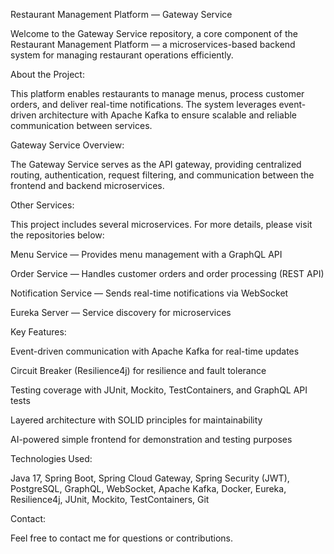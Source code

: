 Restaurant Management Platform — Gateway Service

Welcome to the Gateway Service repository, a core component of the Restaurant Management Platform — a microservices-based backend system for managing restaurant operations efficiently.

About the Project:

This platform enables restaurants to manage menus, process customer orders, and deliver real-time notifications. The system leverages event-driven architecture with Apache Kafka to ensure scalable and reliable communication between services.

Gateway Service Overview:

The Gateway Service serves as the API gateway, providing centralized routing, authentication, request filtering, and communication between the frontend and backend microservices.

Other Services:

This project includes several microservices. For more details, please visit the repositories below:

Menu Service — Provides menu management with a GraphQL API

Order Service — Handles customer orders and order processing (REST API)

Notification Service — Sends real-time notifications via WebSocket

Eureka Server — Service discovery for microservices

Key Features:

Event-driven communication with Apache Kafka for real-time updates

Circuit Breaker (Resilience4j) for resilience and fault tolerance

Testing coverage with JUnit, Mockito, TestContainers, and GraphQL API tests

Layered architecture with SOLID principles for maintainability

AI-powered simple frontend for demonstration and testing purposes

Technologies Used:

Java 17, Spring Boot, Spring Cloud Gateway, Spring Security (JWT), PostgreSQL, GraphQL, WebSocket, Apache Kafka, Docker, Eureka, Resilience4j, JUnit, Mockito, TestContainers, Git

Contact:

Feel free to contact me for questions or contributions.
